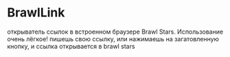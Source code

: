 # BrawlLink

открыватель ссылок в встроенном браузере Brawl Stars. Использование очень лёгкое! пишешь свою ссылку, или нажимаешь на загатовленную кнопку, и ссылка открывается в brawl stars
